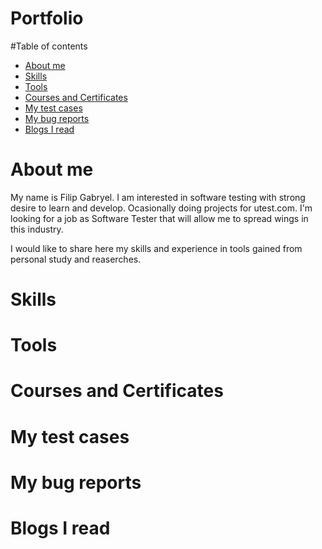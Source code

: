 # Portfolio

#Table of contents
+ [About me](About-me)
+ [Skills](Skills)
+ [Tools](Tools)
+ [Courses and Certificates](Courses-and-Certificates)
+ [My test cases](My-test-cases)
+ [My bug reports](My-bug-reports)
+ [Blogs I read](Blogs-I-read)

# About me
My name is Filip Gabryel. I am interested in software testing with strong desire to learn and develop. Ocasionally doing projects for utest.com. I'm looking for a job as Software Tester that will allow me to spread wings in this industry.

I would like to share here my skills and experience in tools gained from personal study and reaserches.

# Skills

# Tools

# Courses and Certificates

# My test cases

# My bug reports

# Blogs I read
